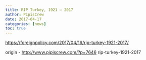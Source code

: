 ```yaml
---
title: RIP Turkey, 1921 – 2017
author: PipisCrew
date: 2017-04-17
categories: [news]
toc: true
---
```


https://foreignpolicy.com/2017/04/16/rip-turkey-1921-2017/

origin - http://www.pipiscrew.com/?p=7646 rip-turkey-1921-2017